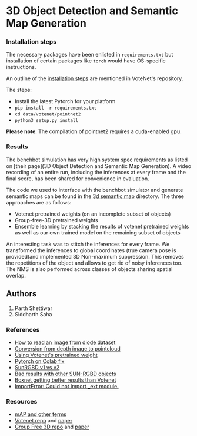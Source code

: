 # 3D Object Detection and Semantic Map Generation

### Installation steps
The necessary packages have been enlisted in `requirements.txt` but installation of certain packages like `torch` would have OS-specific instructions.

An outline of the [installation steps](https://github.com/facebookresearch/votenet#installation) are mentioned in VoteNet's repository.

The steps:

- Install the latest Pytorch for your platform
- `pip install -r requirements.txt`
- `cd data/votenet/pointnet2`
- `python3 setup.py install`

**Please note**: The compilation of pointnet2 requires a cuda-enabled gpu.

### Results
The benchbot simulation has very high system spec requirements as listed on [their page](3D Object Detection and Semantic Map Generation). A video recording of an entire run, including the inferences at every frame and the final score, has been shared for convenience in evaluation.

The code we used to interface with the benchbot simulator and generate semantic maps can be found in the [3d semantic map](code/3d_semantic_map) directory.
The three approaches are as follows:

- Votenet pretrained weights (on an incomplete subset of objects)
- Group-free-3D pretrained weights
- Ensemble learning by stacking the results of votenet pretrained weights as well as our own trained model on the remaining subset of objects

An interesting task was to stitch the inferences for every frame. We transformed the inferences to global coordinates (true camera pose is provided)and implemented 3D Non-maximum suppression. This removes the repetitions of the object and allows to get rid of noisy inferences too. The NMS is also performed across classes of objects sharing spatial overlap.

## Authors
1) Parth Shettiwar
2) Siddharth Saha
   
### References
- [How to read an image from diode dataset](https://github.com/diode-dataset/diode-devkit/blob/master/diode.py)
- [Conversion from depth image to pointcloud](https://medium.com/yodayoda/from-depth-map-to-point-cloud-7473721d3f)
- [Using Votenet's pretrained weight](https://github.com/charlesq34/votenet-1/blob/master/demo.py)
- [Pytorch on Colab fix](https://github.com/facebookresearch/votenet/issues/97)
- [SunRGBD v1 vs v2](https://github.com/facebookresearch/votenet/issues/12)
- [Bad results with other SUN-RGBD objects](https://github.com/facebookresearch/votenet/issues/101)
- [Boxnet getting better results than Votenet](https://github.com/facebookresearch/votenet/issues/33)
- [ImportError: Could not import _ext module.](https://github.com/facebookresearch/votenet/issues/108#issuecomment-783878066)

### Resources
- [mAP and other terms](https://jonathan-hui.medium.com/map-mean-average-precision-for-object-detection-45c121a31173)
- [Votenet repo](https://github.com/facebookresearch/votenet) and [paper](https://arxiv.org/pdf/1904.09664.pdf)
- [Group Free 3D repo](https://github.com/zeliu98/Group-Free-3D) and [paper](https://arxiv.org/abs/2104.00678)
